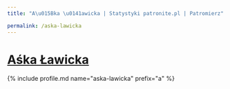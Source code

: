 ```yaml
---
title: "A\u015Bka \u0141awicka | Statystyki patronite.pl | Patromierz"

permalink: /aska-lawicka
---
```


# [Aśka Ławicka](https://patronite.pl/aska-lawicka)

{% include profile.md name="aska-lawicka" prefix="a" %}
